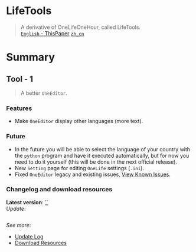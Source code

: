 # LifeTools
> A derivative of OneLifeOneHour, called LifeTools.  
 [`English` - ThisPaper](https://github.com/is52hertz/LifeTools-git#lifetools) 
 [`zh_cn`](https://github.com/is52hertz/LifeTools-git/blob/main/MarkDown/README-zh_cn.md#lifetools)

# Summary
## Tool - 1
> A better `OneEditor`.

### Features
- Make `OneEditor` display other languages (more text).

### Future
- In the future you will be able to select the language of your country with the `python` program and have it executed automatically, but for now you need to do it yourself (this will be done in the next official release).  
- New `Setting` page for editing `OneLife` settings (`.ini`).
- Fixed `OneEditor` legacy and existing issues, [View Known Issues](https://github.com/is52hertz/LifeTools-git/issues).

### Changelog and download resources
**Latest version**: [``]()  
*Update*:  
```

```
*See more*:  
- [Update Log]()  
- [Download Resources]()  